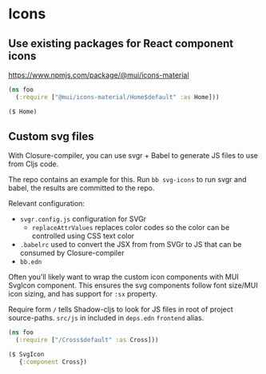 # Icons

## Use existing packages for React component icons

https://www.npmjs.com/package/@mui/icons-material

```cljs
(ns foo
  (:require ["@mui/icons-material/Home$default" :as Home]))

($ Home)
```

## Custom svg files

With Closure-compiler, you can use svgr + Babel to generate
JS files to use from Cljs code.

The repo contains an example for this. Run `bb svg-icons` to run
svgr and babel, the results are committed to the repo.

Relevant configuration:

- `svgr.config.js` configuration for SVGr
    - `replaceAttrValues` replaces color codes so the color can be controlled using
      CSS text color
- `.babelrc` used to convert the JSX from from SVGr to JS that can be consumed by Closure-compiler
- `bb.edn`

Often you'll likely want to wrap the custom icon components with MUI SvgIcon component. This ensures the svg components
follow font size/MUI icon sizing, and has support for `:sx` property.

Require form `/` tells Shadow-cljs to look for JS files in root of project source-paths. `src/js` in included
in `deps.edn` `frontend` alias.

```cljs
(ns foo
  (:require ["/Cross$default" :as Cross]))

($ SvgIcon
   {:component Cross})
```
